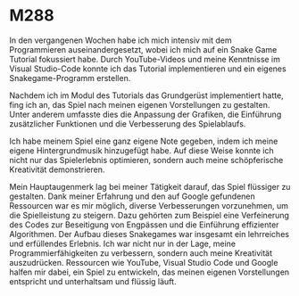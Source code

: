 # M288

In den vergangenen Wochen habe ich mich intensiv mit dem Programmieren auseinandergesetzt, wobei ich mich auf ein Snake Game Tutorial fokussiert habe. Durch YouTube-Videos und meine Kenntnisse im Visual Studio-Code konnte ich das Tutorial implementieren und ein eigenes Snakegame-Programm erstellen.

Nachdem ich im Modul des Tutorials das Grundgerüst implementiert hatte, fing ich an, das Spiel nach meinen eigenen Vorstellungen zu gestalten. Unter anderem umfasste dies die Anpassung der Grafiken, die Einführung zusätzlicher Funktionen und die Verbesserung des Spielablaufs.

Ich habe meinem Spiel eine ganz eigene Note gegeben, indem ich meine eigene Hintergrundmusik hinzugefügt habe. Auf diese Weise konnte ich nicht nur das Spielerlebnis optimieren, sondern auch meine schöpferische Kreativität demonstrieren.

Mein Hauptaugenmerk lag bei meiner Tätigkeit darauf, das Spiel flüssiger zu gestalten. Dank meiner Erfahrung und den auf Google gefundenen Ressourcen war es mir möglich, diverse Verbesserungen vorzunehmen, um die Spielleistung zu steigern. Dazu gehörten zum Beispiel eine Verfeinerung des Codes zur Beseitigung von Engpässen und die Einführung effizienter Algorithmen. Der Aufbau dieses Snakegames war insgesamt ein lehrreiches und erfüllendes Erlebnis. Ich war nicht nur in der Lage, meine Programmierfähigkeiten zu verbessern, sondern auch meine Kreativität auszudrücken. Ressourcen wie YouTube, Visual Studio Code und Google halfen mir dabei, ein Spiel zu entwickeln, das meinen eigenen Vorstellungen entspricht und unterhaltsam und flüssig läuft.